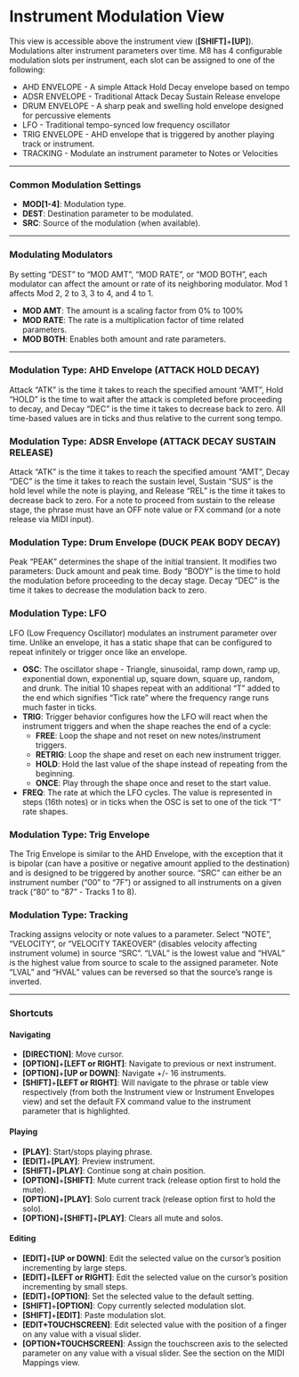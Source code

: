 # Instrument Modulation View

This view is accessible above the instrument view (**[SHIFT]**+**[UP]**). Modulations alter instrument parameters over time. M8 has 4 configurable modulation slots per instrument, each slot can be assigned to one of the following:

* AHD ENVELOPE - A simple Attack Hold Decay envelope based on tempo
* ADSR ENVELOPE - Traditional Attack Decay Sustain Release envelope
* DRUM ENVELOPE - A sharp peak and swelling hold envelope designed for percussive elements
* LFO - Traditional tempo-synced low frequency oscillator
* TRIG ENVELOPE - AHD envelope that is triggered by another playing track or instrument.
* TRACKING - Modulate an instrument parameter to Notes or Velocities

***

### Common Modulation Settings
* **MOD[1-4]**: Modulation type.
* **DEST**: Destination parameter to be modulated.
* **SRC**: Source of the modulation (when available).

***

### Modulating Modulators
By setting “DEST” to “MOD AMT”, “MOD RATE”, or “MOD BOTH”, each modulator can affect the amount or rate of its neighboring modulator. Mod 1 affects Mod 2, 2 to 3, 3 to 4, and 4 to 1.
* **MOD AMT**: The amount is a scaling factor from 0% to 100%
* **MOD RATE**: The rate is a multiplication factor of time related parameters.
* **MOD BOTH**: Enables both amount and rate parameters.

***

### Modulation Type: AHD Envelope (ATTACK HOLD DECAY)
Attack “ATK” is the time it takes to reach the specified amount “AMT”, Hold “HOLD” is the time to wait after the attack is completed before proceeding to decay, and Decay “DEC” is the time it takes to decrease back to zero. All time-based values are in ticks and thus relative to the current song tempo.

### Modulation Type: ADSR Envelope (ATTACK DECAY SUSTAIN RELEASE)
Attack “ATK” is the time it takes to reach the specified amount “AMT”, Decay “DEC” is the time it takes to reach the sustain level, Sustain “SUS” is the hold level while the note is playing, and Release “REL” is the time it takes to decrease back to zero. For a note to proceed from sustain to the release stage, the phrase must have an OFF note value or FX command (or a note release via MIDI input).

### Modulation Type: Drum Envelope (DUCK PEAK BODY DECAY)
Peak “PEAK” determines the shape of the initial transient. It modifies two parameters: Duck amount and peak time. Body “BODY” is the time to hold the modulation before proceeding to the decay stage. Decay “DEC” is the time it takes to decrease the modulation back to zero.

### Modulation Type: LFO
LFO (Low Frequency Oscillator) modulates an instrument parameter over time. Unlike an envelope, it has a static shape that can be configured to repeat infinitely or trigger once like an envelope.
* **OSC**: The oscillator shape - Triangle, sinusoidal, ramp down, ramp up, exponential down, exponential up, square down, square up, random, and drunk. The initial 10 shapes repeat with an additional “T” added to the end which signifies “Tick rate” where the frequency range runs much faster in ticks.
* **TRIG**: Trigger behavior configures how the LFO will react when the instrument triggers and when the shape reaches the end of a cycle:
  * **FREE**: Loop the shape and not reset on new notes/instrument triggers.
  * **RETRIG**: Loop the shape and reset on each new instrument trigger.
  * **HOLD**: Hold the last value of the shape instead of repeating from the beginning.
  * **ONCE**: Play through the shape once and reset to the start value.
* **FREQ**: The rate at which the LFO cycles. The value is represented in steps (16th notes) or in ticks when the OSC is set to one of the tick “T” rate shapes.

### Modulation Type: Trig Envelope
The Trig Envelope is similar to the AHD Envelope, with the exception that it is bipolar (can have a positive or negative amount applied to the destination) and is designed to be triggered by another source. “SRC” can either be an instrument number (“00” to “7F”) or assigned to all instruments on a given track (“80” to “87” - Tracks 1 to 8).

### Modulation Type: Tracking
Tracking assigns velocity or note values to a parameter. Select “NOTE”, “VELOCITY”, or “VELOCITY TAKEOVER” (disables velocity affecting instrument volume) in source “SRC”. “LVAL” is the lowest value and “HVAL” is the highest value from source to scale to the assigned parameter. Note “LVAL” and “HVAL” values can be reversed so that the source’s range is inverted.

***

### Shortcuts

#### Navigating
* **[DIRECTION]**: Move cursor.
* **[OPTION]**+**[LEFT or RIGHT]**: Navigate to previous or next instrument.
* **[OPTION]**+**[UP or DOWN]**: Navigate +/- 16 instruments.
* **[SHIFT]**+**[LEFT or RIGHT]**: Will navigate to the phrase or table view respectively (from both the Instrument view or Instrument Envelopes view) and set the default FX command value to the instrument parameter that is highlighted.

#### Playing
* **[PLAY]**: Start/stops playing phrase.
* **[EDIT]**+**[PLAY]**: Preview instrument.
* **[SHIFT]**+**[PLAY]**: Continue song at chain position.
* **[OPTION]**+**[SHIFT]**: Mute current track (release option first to hold the mute).
* **[OPTION]**+**[PLAY]**: Solo current track (release option first to hold the solo).
* **[OPTION]**+**[SHIFT]**+**[PLAY]**: Clears all mute and solos.

#### Editing
* **[EDIT]**+**[UP or DOWN]**: Edit the selected value on the cursor’s position incrementing by large steps.
* **[EDIT]**+**[LEFT or RIGHT]**: Edit the selected value on the cursor’s position incrementing by small steps.
* **[EDIT]**+**[OPTION]**: Set the selected value to the default setting.
* **[SHIFT]**+**[OPTION]**: Copy currently selected modulation slot.
* **[SHIFT]**+**[EDIT]**: Paste modulation slot.
* **[EDIT+TOUCHSCREEN]**: Edit selected value with the position of a finger on any value with a visual slider.
* **[OPTION+TOUCHSCREEN]**: Assign the touchscreen axis to the selected parameter on any value with a visual slider. See the section on the MIDI Mappings view.
